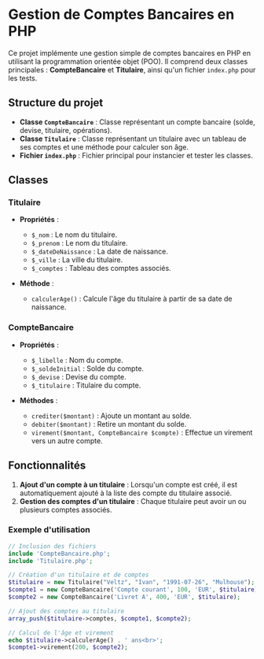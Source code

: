 # Gestion de Comptes Bancaires en PHP

Ce projet implémente une gestion simple de comptes bancaires en PHP en utilisant la programmation orientée objet (POO). Il comprend deux classes principales : **CompteBancaire** et **Titulaire**, ainsi qu'un fichier `index.php` pour les tests.

## Structure du projet

- **Classe `CompteBancaire`** : Classe représentant un compte bancaire (solde, devise, titulaire, opérations).
- **Classe `Titulaire`** : Classe représentant un titulaire avec un tableau de ses comptes et une méthode pour calculer son âge.
- **Fichier `index.php`** : Fichier principal pour instancier et tester les classes.

## Classes

### Titulaire

- **Propriétés** :
  - `$_nom` : Le nom du titulaire.
  - `$_prenom` : Le nom du titulaire.
  - `$_dateDeNaissance` : La date de naissance.
  - `$_ville` : La ville du titulaire.
  - `$_comptes` : Tableau des comptes associés.
  
- **Méthode** :
  - `calculerAge()` : Calcule l'âge du titulaire à partir de sa date de naissance.

### CompteBancaire

- **Propriétés** :
  - `$_libelle` : Nom du compte.
  - `$_soldeInitial` : Solde du compte.
  - `$_devise` : Devise du compte.
  - `$_titulaire` : Titulaire du compte.
  
- **Méthodes** :
  - `crediter($montant)` : Ajoute un montant au solde.
  - `debiter($montant)` : Retire un montant du solde.
  - `virement($montant, CompteBancaire $compte)` : Effectue un virement vers un autre compte.
 
## Fonctionnalités

1. **Ajout d'un compte à un titulaire** : Lorsqu'un compte est créé, il est automatiquement ajouté à la liste des compte du titulaire associé.
2. **Gestion des comptes d'un titulaire** : Chaque titulaire peut avoir un ou plusieurs comptes associés.

### Exemple d'utilisation

```php
// Inclusion des fichiers
include 'CompteBancaire.php';
include 'Titulaire.php';

// Création d'un titulaire et de comptes
$titulaire = new Titulaire("Veltz", "Ivan", "1991-07-26", "Mulhouse");
$compte1 = new CompteBancaire('Compte courant', 100, 'EUR', $titulaire);
$compte2 = new CompteBancaire('Livret A', 400, 'EUR', $titulaire);

// Ajout des comptes au titulaire
array_push($titulaire->comptes, $compte1, $compte2);

// Calcul de l'âge et virement
echo $titulaire->calculerAge() . ' ans<br>';
$compte1->virement(200, $compte2);
